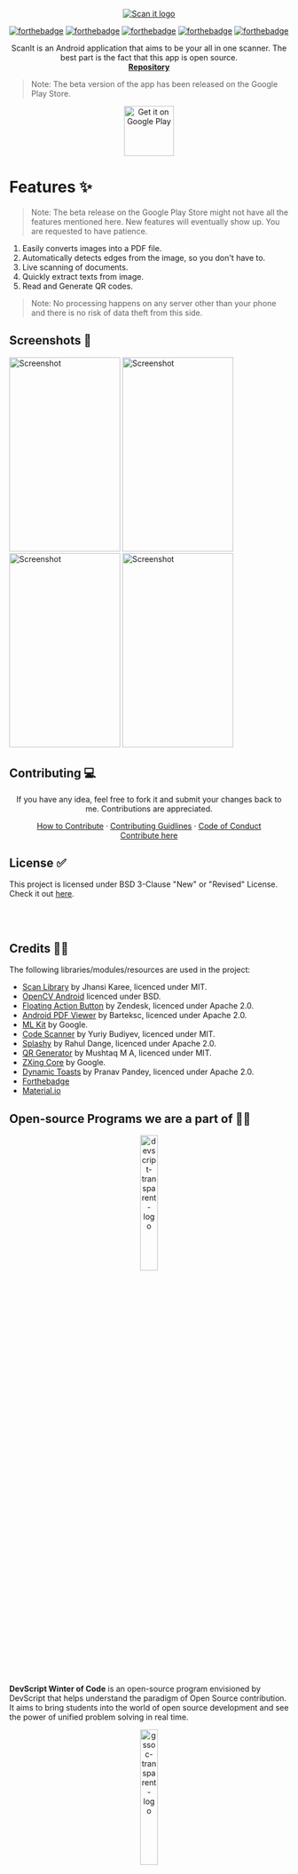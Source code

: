 [//]: <> (Comments)
<p align="center">
  <a href=" https://www.hackerrank.com/domains/tutorials/30-days-of-code">
   <img src = "https://raw.githubusercontent.com/ArshpreetS/ScanIt/master/app/src/main/res/mipmap-xxxhdpi/Scan%20it%20.jpg" alt = "Scan it logo" />
  </a>

[//]: <> (Badges)
[![forthebadge](https://forthebadge.com/images/badges/built-by-developers.svg)](https://forthebadge.com)
[![forthebadge](https://forthebadge.com/images/badges/built-for-android.svg)](https://forthebadge.com)
[![forthebadge](https://forthebadge.com/images/badges/made-with-java.svg)](https://forthebadge.com)
[![forthebadge](https://forthebadge.com/images/badges/built-with-love.svg)](https://forthebadge.com)
[![forthebadge](https://forthebadge.com/images/badges/open-source.svg)](https://forthebadge.com)


  <p align="center">
    ScanIt is an Android application that aims to be your all in one scanner. The best part is the fact that this app is open source.
    <br />
    <a href="https://github.com/mishraaditya595/ScanIt"><strong> Repository </strong></a>
  </p>
</p>

> Note: The beta version of the app has been released on the Google Play Store.

<p align="center">
<a href="https://play.google.com/store/apps/details?id=com.vob.scanit" target="_blank">
<img src="https://play.google.com/intl/en_us/badges/images/generic/en-play-badge.png" alt="Get it on Google Play" height="90"/></a>
</p>

# Features ✨
 > Note: The beta release on the Google Play Store might not have all the features mentioned here. New features will eventually show up. You are requested to have patience.
1. Easily converts images into a PDF file.
2. Automatically detects edges from the image, so you don't have to.
3. Live scanning of documents.
4. Quickly extract texts from image.
5. Read and Generate QR codes.

> Note: No processing happens on any server other than your phone and there is no risk of data theft from this side.

## Screenshots 📱

<img src="https://github.com/mishraaditya595/ScanIt/blob/master/Screenshots/1603558649389.png" alt="Screenshot" height="350" width="200"/></a>
<img src="https://github.com/mishraaditya595/ScanIt/blob/master/Screenshots/1603558656662.png" alt="Screenshot" height="350" width="200"/></a>
<img src="https://github.com/mishraaditya595/ScanIt/blob/master/Screenshots/1603558640202.png" alt="Screenshot" height="350" width="200"/></a>
<img src="https://github.com/mishraaditya595/ScanIt/blob/master/Screenshots/1603558629214.png" alt="Screenshot" height="350" width="200"/></a>

## Contributing 💻


<p align = "center">  
If you have any idea, feel free to fork it and submit your changes back to me. Contributions are appreciated.
</p>
<p align = "center">
  <a href="https://github.com/mishraaditya595/ScanIt/blob/master/CONTRIBUTING.md">How to Contribute</a>
    ·
  <a href="https://github.com/mishraaditya595/Scanner/blob/master/CONTRIBUTING.md">Contributing Guidlines</a>
    ·
  <a href="https://github.com/mishraaditya595/ScanIt/blob/master/CODE_OF_CONDUCT.md">Code of Conduct</a>
  <br/>
  <a href="https://github.com/mishraaditya595/ScanIt/issues">Contribute here</a>
</p>

## License ✅

This project is licensed under BSD 3-Clause "New" or "Revised" License. Check it out [here](https://github.com/mishraaditya595/ScanIt/blob/master/LICENSE).

<br/>
<br/>

## Credits 👨‍💼

The following libraries/modules/resources are used in the project:

- [Scan Library](https://github.com/jhansireddy/AndroidScannerDemo) by Jhansi Karee, licenced under MIT.
- [OpenCV Android](http://opencv.org/) licenced under BSD.
- [Floating Action Button](https://github.com/zendesk/android-floating-action-button) by Zendesk, licenced under Apache 2.0.
- [Android PDF Viewer](https://github.com/barteksc/AndroidPdfViewer) by Barteksc, licenced under Apache 2.0.
- [ML Kit](https://developers.google.com/ml-kit) by Google.
- [Code Scanner](https://github.com/yuriy-budiyev/code-scanner) by Yuriy Budiyev, licenced under MIT.
- [Splashy](https://github.com/rahuldange09/Splashy) by Rahul Dange, licenced under Apache 2.0.
- [QR Generator](https://github.com/androidmads/QRGenerator) by Mushtaq M A, licenced under MIT.
- [ZXing Core](https://mvnrepository.com/artifact/com.google.zxing/core/3.3.2) by Google.
- [Dynamic Toasts](https://github.com/pranavpandey/dynamic-toasts) by Pranav Pandey, licenced under Apache 2.0.
- [Forthebadge](https://forthebadge.com/)
- [Material.io](https://material.io/)

## Open-source Programs we are a part of 👨‍💻

<p align = "center">
<img src="https://devscript.tech/woc/img/WOC-logo.png" alt="devscript-transparent-logo" border="0" width="25%">
<br/>

**DevScript Winter of Code** is an open-source program envisioned by DevScript that helps understand the paradigm of Open Source contribution. It aims to bring students into the world of open source development and see the power of unified problem solving in real time.<br>
</p>

<p align = "center">
<img src="https://i.ibb.co/2gTFf7K/gssoc-trans-logo.png" alt="gssoc-transparent-logo" border="0" width="25%">
<br/>

**GirlScript Summer of Code** is the 3 month long Open Source program with an aim to help beginners get started with Open Source Development while encouraging diversity. <br/>
</p>

### Show some ❤️ by starring the repository!

[![Stargazers repo roster for @mishraaditya595/ScanIt](https://reporoster.com/stars/mishraaditya595/ScanIt)](https://github.com/mishraaditya595/ScanIt/stargazers)

[![Forkers repo roster for @mishraaditya595/ScanIt](https://reporoster.com/forks/mishraaditya595/ScanIt)](https://github.com/mishraaditya595/ScanIt/network/members)
